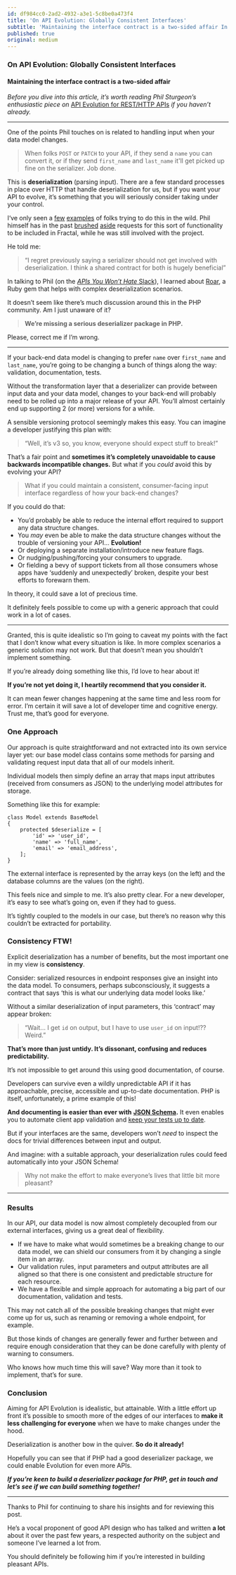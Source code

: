 ```yaml
---
id: df984cc0-2ad2-4932-a3e1-5c8be0a473f4
title: 'On API Evolution: Globally Consistent Interfaces'
subtitle: 'Maintaining the interface contract is a two-sided affair In this article I want to show one way that I believe you can increase the opportunity for API Evolution - through deserialization.'
published: true
original: medium
---
```




### On API Evolution: Globally Consistent Interfaces

#### Maintaining the interface contract is a two-sided affair

*Before you dive into this article, it’s worth reading Phil Sturgeon’s enthusiastic piece on* [API Evolution for REST/HTTP APIs](https://blog.apisyouwonthate.com/api-evolution-for-rest-http-apis-b4296519e564) *if you haven’t already.*





---



One of the points Phil touches on is related to handling input when your data model changes.

> When folks `POST` or `PATCH` to your API, if they send a `name` you can convert it, or if they send `first_name` and `last_name` it'll get picked up fine on the serializer. Job done.

This is **deserialization** (parsing input). There are a few standard processes in place over HTTP that handle deserialization for us, but if you want your API to evolve, it’s something that you will seriously consider taking under your control.

I‘ve only seen a [few](https://laracasts.com/discuss/channels/laravel/best-way-to-transform-input-data) [examples](https://github.com/FriendsOfCake/awesome-cakephp/pull/184) of folks trying to do this in the wild. Phil himself has in the past [brushed](https://github.com/thephpleague/fractal/issues/65) [aside](https://github.com/thephpleague/fractal/issues/10#issuecomment-30944175) requests for this sort of functionality to be included in Fractal, while he was still involved with the project.

He told me:

> “I regret previously saying a serializer should not get involved with deserialization. I think a shared contract for both is hugely beneficial”

In talking to Phil (on the [*APIs You Won’t Hate* Slack](https://apisyouwonthate.com/community.html)), I learned about [Roar](http://trailblazer.to/gems/roar/jsonapi.html), a Ruby gem that helps with complex deserialization scenarios.

It doesn’t seem like there’s much discussion around this in the PHP community. Am I just unaware of it?

> **We’re missing a serious deserializer package in PHP.**

Please, correct me if I’m wrong.





---



If your back-end data model is changing to prefer `name` over `first_name` and `last_name`, you’re going to be changing a bunch of things along the way: validation, documentation, tests.

Without the transformation layer that a deserializer can provide between input data and your data model, changes to your back-end will probably need to be rolled up into a major release of your API. You’ll almost certainly end up supporting 2 (or more) versions for a while.

A sensible versioning protocol seemingly makes this easy. You can imagine a developer justifying this plan with:

> “Well, it’s v3 so, you know, everyone should expect stuff to break!”

That’s a fair point and **sometimes it’s completely unavoidable to cause backwards incompatible changes.** But what if you *could* avoid this by evolving your API?

> What if you could maintain a consistent, consumer-facing input interface regardless of how your back-end changes?

If you could do that:

- You’d probably be able to reduce the internal effort required to support any data structure changes.
- You *may* even be able to make the data structure changes without the trouble of versioning your API… **Evolution!**
- Or deploying a separate installation/introduce new feature flags.
- Or nudging/pushing/forcing your consumers to upgrade.
- Or fielding a bevy of support tickets from all those consumers whose apps have ‘suddenly and unexpectedly’ broken, despite your best efforts to forewarn them.

In theory, it could save a lot of precious time.

It definitely feels possible to come up with a generic approach that could work in a lot of cases.





---



Granted, this is quite idealistic so I’m going to caveat my points with the fact that I don’t know what every situation is like. In more complex scenarios a generic solution may not work. But that doesn’t mean you shouldn’t implement something.

If you’re already doing something like this, I’d love to hear about it!

**If you’re not yet doing it, I heartily recommend that you consider it.**

It can mean fewer changes happening at the same time and less room for error. I’m certain it will save a lot of developer time and cognitive energy. Trust me, that’s good for everyone.

### One Approach

Our approach is quite straightforward and not extracted into its own service layer yet: our base model class contains some methods for parsing and validating request input data that all of our models inherit.

Individual models then simply define an array that maps input attributes (received from consumers as JSON) to the underlying model attributes for storage.

Something like this for example:

```
class Model extends BaseModel
{    
    protected $deserialize = [
        'id' => 'user_id',
        'name' => 'full_name',
        'email' => 'email_address',
    ];
}
```

The external interface is represented by the array keys (on the left) and the database columns are the values (on the right).

This feels nice and simple to me. It’s also pretty clear. For a new developer, it’s easy to see what’s going on, even if they had to guess.

It’s tightly coupled to the models in our case, but there’s no reason why this couldn’t be extracted for portability.

### Consistency FTW!

Explicit deserialization has a number of benefits, but the most important one in my view is **consistency**.

Consider: serialized resources in endpoint responses give an insight into the data model. To consumers, perhaps subconsciously, it suggests a contract that says ‘this is what our underlying data model looks like.’

Without a similar deserialization of input parameters, this ‘contract’ may appear broken:

> “Wait… I get `id` on output, but I have to use `user_id` on input!?? Weird.”

**That’s more than just untidy. It’s dissonant, confusing and reduces predictability.**

It’s not impossible to get around this using good documentation, of course.

Developers can survive even a wildly unpredictable API if it has approachable, precise, accessible and up-to-date documentation. PHP is itself, unfortunately, a prime example of this!

**And documenting is easier than ever with** [**JSON Schema**](http://json-schema.org/)**.** It even enables you to automate client app validation and [keep your tests up to date](https://blog.apisyouwonthate.com/tricking-colleagues-into-writing-documentation-via-contract-testing-206308b47e05).

But if your interfaces are the same, developers won’t *need* to inspect the docs for trivial differences between input and output.

And imagine: with a suitable approach, your deserialization rules could feed automatically into your JSON Schema!

> Why not make the effort to make everyone’s lives that little bit more pleasant?





---



### Results

In our API, our data model is now almost completely decoupled from our external interfaces, giving us a great deal of flexibility.

- If we have to make what would sometimes be a breaking change to our data model, we can shield our consumers from it by changing a single item in an array.
- Our validation rules, input parameters and output attributes are all aligned so that there is one consistent and predictable structure for each resource.
- We have a flexible and simple approach for automating a big part of our documentation, validation and tests.

This may not catch all of the possible breaking changes that might ever come up for us, such as renaming or removing a whole endpoint, for example.

But those kinds of changes are generally fewer and further between and require enough consideration that they can be done carefully with plenty of warning to consumers.

Who knows how much time this will save? Way more than it took to implement, that’s for sure.

### Conclusion

Aiming for API Evolution is idealistic, but attainable. With a little effort up front it’s possible to smooth more of the edges of our interfaces to **make it less challenging for everyone** when we have to make changes under the hood.

Deserialization is another bow in the quiver. **So do it already!**

Hopefully you can see that if PHP had a good deserializer package, we could enable Evolution for even more APIs.

***If you’re keen to build a deserializer package for PHP, get in touch and let’s see if we can build something together!***





---



Thanks to Phil for continuing to share his insights and for reviewing this post.

He’s a vocal proponent of good API design who has talked and written **a lot** about it over the past few years, a respected authority on the subject and someone I’ve learned a lot from.

You should definitely be following him if you’re interested in building pleasant APIs.

